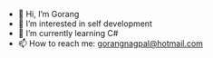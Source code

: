 - 👋 Hi, I’m Gorang
- 👀 I’m interested in self development
- 🌱 I’m currently learning C#
- 📫 How to reach me: gorangnagpal@hotmail.com
